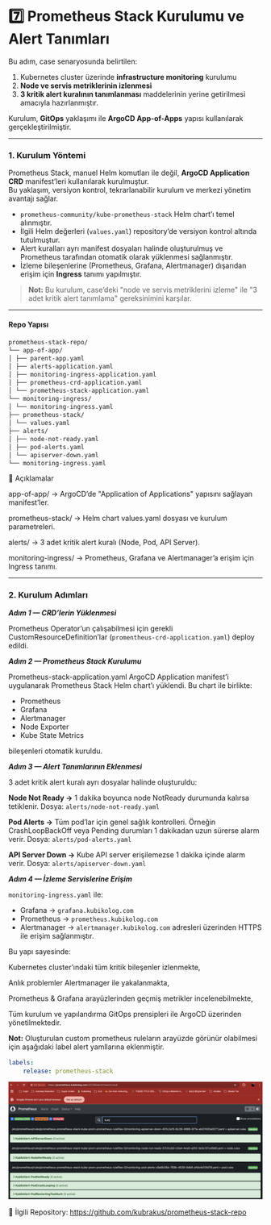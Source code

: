 # 7️⃣ Prometheus Stack Kurulumu ve Alert Tanımları

Bu adım, case senaryosunda belirtilen:
1. Kubernetes cluster üzerinde **infrastructure monitoring** kurulumu
2. **Node ve servis metriklerinin izlenmesi**
3. **3 kritik alert kuralının tanımlanması**
maddelerinin yerine getirilmesi amacıyla hazırlanmıştır.

Kurulum, **GitOps** yaklaşımı ile **ArgoCD App-of-Apps** yapısı kullanılarak gerçekleştirilmiştir.

---

### 1. Kurulum Yöntemi

Prometheus Stack, manuel Helm komutları ile değil, **ArgoCD Application CRD** manifest’leri kullanılarak kurulmuştur.  
Bu yaklaşım, versiyon kontrol, tekrarlanabilir kurulum ve merkezi yönetim avantajı sağlar.

- `prometheus-community/kube-prometheus-stack` Helm chart’ı temel alınmıştır.
- İlgili Helm değerleri (`values.yaml`) repository’de versiyon kontrol altında tutulmuştur.
- Alert kuralları ayrı manifest dosyaları halinde oluşturulmuş ve Prometheus tarafından otomatik olarak yüklenmesi sağlanmıştır.
- İzleme bileşenlerine (Prometheus, Grafana, Alertmanager) dışarıdan erişim için **Ingress** tanımı yapılmıştır.

> **Not:** Bu kurulum, case’deki "node ve servis metriklerini izleme" ile "3 adet kritik alert tanımlama" gereksinimini karşılar.

---

#### Repo Yapısı
```plaintext
prometheus-stack-repo/
└── app-of-app/
│ ├── parent-app.yaml
│ ├── alerts-application.yaml
│ ├── monitoring-ingress-application.yaml
│ ├── prometheus-crd-application.yaml
│ └── prometheus-stack-application.yaml
└── monitoring-ingress/
│ └── monitoring-ingress.yaml
├── prometheus-stack/
│ └── values.yaml
├── alerts/
│ ├── node-not-ready.yaml
│ ├── pod-alerts.yaml
│ └── apiserver-down.yaml
└── monitoring-ingress.yaml
```

📂 Açıklamalar

app-of-app/ → ArgoCD’de "Application of Applications" yapısını sağlayan manifest’ler.

prometheus-stack/ → Helm chart values.yaml dosyası ve kurulum parametreleri.

alerts/ → 3 adet kritik alert kuralı (Node, Pod, API Server).

monitoring-ingress/ → Prometheus, Grafana ve Alertmanager’a erişim için Ingress tanımı.

---

### 2. Kurulum Adımları

***Adım 1 — CRD’lerin Yüklenmesi***

Prometheus Operator’un çalışabilmesi için gerekli CustomResourceDefinition’lar (`promentheus-crd-application.yaml`) deploy edildi.

***Adım 2 — Prometheus Stack Kurulumu***

Prometheus-stack-application.yaml ArgoCD Application manifest’i uygulanarak Prometheus Stack Helm chart’ı yüklendi.
Bu chart ile birlikte:

- Prometheus
- Grafana
- Alertmanager
- Node Exporter
- Kube State Metrics

bileşenleri otomatik kuruldu.

***Adım 3 — Alert Tanımlarının Eklenmesi***

3 adet kritik alert kuralı ayrı dosyalar halinde oluşturuldu:

**Node Not Ready →** 1 dakika boyunca node NotReady durumunda kalırsa tetiklenir.
Dosya: `alerts/node-not-ready.yaml`

**Pod Alerts →** Tüm pod’lar için genel sağlık kontrolleri.
Örneğin CrashLoopBackOff veya Pending durumları 1 dakikadan uzun sürerse alarm verir.
Dosya: `alerts/pod-alerts.yaml`

**API Server Down →** Kube API server erişilemezse 1 dakika içinde alarm verir.
Dosya: `alerts/apiserver-down.yaml`

***Adım 4 — İzleme Servislerine Erişim***

`monitoring-ingress.yaml` ile:

- Grafana → `grafana.kubikolog.com`
- Prometheus → `prometheus.kubikolog.com`
- Alertmanager → `alertmanager.kubikolog.com`
adresleri üzerinden HTTPS ile erişim sağlanmıştır.

Bu yapı sayesinde:

Kubernetes cluster’ındaki tüm kritik bileşenler izlenmekte,

Anlık problemler Alertmanager ile yakalanmakta,

Prometheus & Grafana arayüzlerinden geçmiş metrikler incelenebilmekte,

Tüm kurulum ve yapılandırma GitOps prensipleri ile ArgoCD üzerinden yönetilmektedir.

**Not:** Oluşturulan custom prometheus ruleların arayüzde görünür olabilmesi için aşağıdaki label alert yamllarına eklenmiştir.

```yaml  
labels:
    release: prometheus-stack
```

![kubik-alerts](.././img/image-10.png)

📌 İlgili Repository:
https://github.com/kubrakus/prometheus-stack-repo

